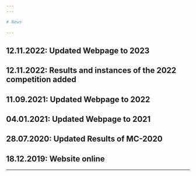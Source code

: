 ```yaml
---
---

# News

---
```

## 12.11.2022: Updated Webpage to 2023
## 12.11.2022: Results and instances of the 2022 competition added
## 11.09.2021: Updated Webpage to 2022
## 04.01.2021: Updated Webpage to 2021
## 28.07.2020: Updated Results of MC-2020
## 18.12.2019: Website online

---
